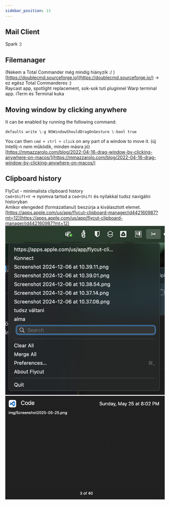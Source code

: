 ```yaml
---
sidebar_position: 13
---
```


## Mail Client

Spark :)

## Filemanager

(Nekem a Total Commander még mindig hiányzik :/ )
[https://doublecmd.sourceforge.io](https://doublecmd.sourceforge.io/) → ez egész Total Commanderes :)   
 Raycast app, spotlight replacement, sok-sok tuti pluginnel
 Warp terminal app. iTerm és Terminal kuka

## Moving window by clicking anywhere

It can be enabled by running the following command:  
``` console
defaults write \-g NSWindowShouldDragOnGesture \-bool true  
```
You can then `cmd + ctrl + click` on any part of a window to move it. (új Intellij-n nem működik, minden másra jó)  
[https://mmazzarolo.com/blog/2022-04-16-drag-window-by-clicking-anywhere-on-macos/](https://mmazzarolo.com/blog/2022-04-16-drag-window-by-clicking-anywhere-on-macos/)

## Clipboard history

FlyCut \- minimalista clipboard history  
`Cmd+Shift+V` → nyomva tartod a `Cmd+Shift` és nyilakkal tudsz navigálni historyban  
Amikor elengeded (formázatlanul) beszúrja a kiválasztott elemet.  
[https://apps.apple.com/us/app/flycut-clipboard-manager/id442160987?mt=12](https://apps.apple.com/us/app/flycut-clipboard-manager/id442160987?mt=12)  
![ShortcutHistory](../img/ShortcutHistory.png)
![FlyCut](../img/Screenshot2025-05-25at20.10.33.png)

